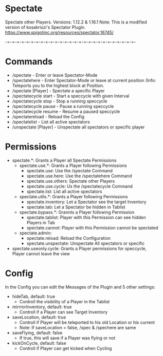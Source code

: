 # Spectate
Spectate other Players. 
Versions: 1.12.2 & 1.16.1
Note: This is a modified version of kosakriszi's Spectator Plugin. https://www.spigotmc.org/resources/spectator.16745/

-=-=-=-=-=-=-=-=-=-=-=-=-=-=-=-=-=-=-=-=-=-=-=-=-=-=-=-

# Commands
- /spectate - Enter or leave Spectator-Mode
- /spectatehere - Enter Spectator-Mode or leave at current position (Info: Teleports you to the highest block at Position.
- /spectate [Player] - Spectate a specific Player
- /spectatecycle start <Seconds> - Start a speccycle with given Interval
- /spectatecycle stop - Stop a running speccycle
- /spectatecycle pause - Pause a running speccycle
- /spectatecycle resume - Resume a paused speccycle
- /spectatereload - Reload the Config
- /spectatelist - List all active spectators
- /unspectate [Player] - Unspectate all spectators or specific player

# Permissions
- spectate.*: Grants a Player all Spectate Permissions
	- spectate.use.*: Grants a Player following Permissions
		- spectate.use: Use the /spectate Command
		- spectate.use.here: Use the /spectatehere Command
		- spectate.use.others: Spectate other Players
		- spectate.use.cycle: Us the /spectatecycle Command
		- spectate.list: List all active spectators
	- spectate.utils.*: Grants a Player following Permissions
		- spectate.inventory: Let a Spectator see the target Inventory
		- spectate.tab: Let a Spectator be hidden in Tablist
	- spectate.bypass.*: Grannts a Player following Permission
		- spectate.tablist: Player with this Permission can see hidden Players in Tab
		- spectate.cannot: Player with this Permission cannot be spectated
	- spectate.admin:
		- spectate.reload: Reload the Configuration
		- spectate.unspectate: Unspectate All spectators or specific
- spectate.useonly.cycle: Grants a Player permissions for speccycle, Player cannot leave the view

# Config
In the Config you can edit the Messages of the Plugin and 5 other settings:

- hideTab, default: true
	- Controll the visibility of a Player in the Tablist
- mirrrorInventory, default: true
	- Controll if a Player can see Target Inventory
- saveLocation, default: true
	- Controll if Player will be teleported to his old Location or his current
	- Note: If saveLocation = false, /spec & /spechere are same
- saveFlying, default: false
	- If true, this will save if a Player was flying or not
- kickOnCycle, default: false
	- Controll if Player can get kicked when Cycling
